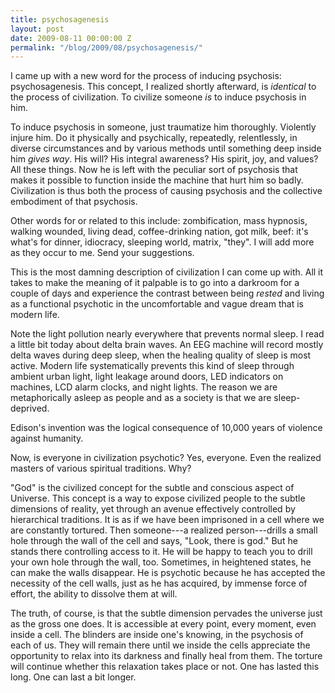 ```yaml
---
title: psychosagenesis
layout: post
date: 2009-08-11 00:00:00 Z
permalink: "/blog/2009/08/psychosagenesis/"
---
```


I came up with a new word for the process of inducing psychosis: psychosagenesis. This concept, I realized shortly afterward, is _identical_ to the process of civilization. To civilize someone _is_ to induce psychosis in him.

To induce psychosis in someone, just traumatize him thoroughly. Violently injure him. Do it physically and psychically, repeatedly, relentlessly, in diverse circumstances and by various methods until something deep inside him _gives way_. His will? His integral awareness? His spirit, joy, and values? All these things. Now he is left with the peculiar sort of psychosis that makes it possible to function inside the machine that hurt him so badly. Civilization is thus both the process of causing psychosis and the collective embodiment of that psychosis.

Other words for or related to this include: zombification, mass hypnosis, walking wounded, living dead, coffee-drinking nation, got milk, beef: it's what's for dinner, idiocracy, sleeping world, matrix, "they". I will add more as they occur to me. Send your suggestions.

This is the most damning description of civilization I can come up with. All it takes to make the meaning of it palpable is to go into a darkroom for a couple of days and experience the contrast between being _rested_ and living as a functional psychotic in the uncomfortable and vague dream that is modern life.

Note the light pollution nearly everywhere that prevents normal sleep. I read a little bit today about delta brain waves. An EEG machine will record mostly delta waves during deep sleep, when the healing quality of sleep is most active. Modern life systematically prevents this kind of sleep through ambient urban light, light leakage around doors, LED indicators on machines, LCD alarm clocks, and night lights. The reason we are metaphorically asleep as people and as a society is that we are sleep-deprived.

Edison's invention was the logical consequence of 10,000 years of violence against humanity.

Now, is everyone in civilization psychotic? Yes, everyone. Even the realized masters of various spiritual traditions. Why?

"God" is the civilized concept for the subtle and conscious aspect of Universe. This concept is a way to expose civilized people to the subtle dimensions of reality, yet through an avenue effectively controlled by hierarchical traditions. It is as if we have been imprisoned in a cell where we are constantly tortured. Then someone---a realized person---drills a small hole through the wall of the cell and says, "Look, there is god." But he stands there controlling access to it. He will be happy to teach you to drill your own hole through the wall, too. Sometimes, in heightened states, he can make the walls disappear. He is psychotic because he has accepted the necessity of the cell walls, just as he has acquired, by immense force of effort, the ability to dissolve them at will.

The truth, of course, is that the subtle dimension pervades the universe just as the gross one does. It is accessible at every point, every moment, even inside a cell. The blinders are inside one's knowing, in the psychosis of each of us. They will remain there until we inside the cells appreciate the opportunity to relax into its darkness and finally heal from them. The torture will continue whether this relaxation takes place or not. One has lasted this long. One can last a bit longer.
